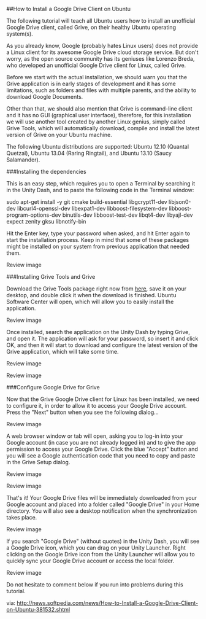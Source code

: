 ##How to Install a Google Drive Client on Ubuntu

The following tutorial will teach all Ubuntu users how to install an unofficial Google Drive client, called Grive, on their healthy Ubuntu operating system(s). 

As you already know, Google (probably hates Linux users) does not provide a Linux client for its awesome Google Drive cloud storage service. But don't worry, as the open source community has its geniuses like Lorenzo Breda, who developed an unofficial Google Drive client for Linux, called Grive.

Before we start with the actual installation, we should warn you that the Grive application is in early stages of development and it has some limitations, such as folders and files with multiple parents, and the ability to download Google Documents.

Other than that, we should also mention that Grive is command-line client and it has no GUI (graphical user interface), therefore, for this installation we will use another tool created by another Linux genius, simply called Grive Tools, which will automatically download, compile and install the latest version of Grive on your Ubuntu machine.

The following Ubuntu distributions are supported: Ubuntu 12.10 (Quantal Quetzal), Ubuntu 13.04 (Raring Ringtail), and Ubuntu 13.10 (Saucy Salamander). 

###Installing the dependencies

This is an easy step, which requires you to open a Terminal by searching it in the Unity Dash, and to paste the following code in the Terminal window:

sudo apt-get install -y git cmake build-essential libgcrypt11-dev libjson0-dev libcurl4-openssl-dev libexpat1-dev libboost-filesystem-dev libboost-program-options-dev binutils-dev libboost-test-dev libqt4-dev libyajl-dev expect zenity gksu libnotify-bin

Hit the Enter key, type your password when asked, and hit Enter again to start the installation process. Keep in mind that some of these packages might be installed on your system from previous application that needed them.

Review image

###Installing Grive Tools and Grive

Download the Grive Tools package right now from [here](http://linux.softpedia.com/get/Utilities/Grive-Tools-102298.shtml), save it on your desktop, and double click it when the download is finished. Ubuntu Software Center will open, which will allow you to easily install the application.

Review image

Once installed, search the application on the Unity Dash by typing Grive, and open it. The application will ask for your password, so insert it and click OK, and then it will start to download and configure the latest version of the Grive application, which will take some time.

Review image

Review image

###Configure Google Drive for Grive

Now that the Grive Google Drive client for Linux has been installed, we need to configure it, in order to allow it to access your Google Drive account. Press the "Next" button when you see the following dialog...

Review image

A web browser window or tab will open, asking you to log-in into your Google account (in case you are not already logged in) and to give the app permission to access your Google Drive. Click the blue "Accept" button and you will see a Google authentication code that you need to copy and paste in the Grive Setup dialog.

Review image

Review image

That's it! Your Google Drive files will be immediately downloaded from your Google account and placed into a folder called "Google Drive" in your Home directory. You will also see a desktop notification when the synchronization takes place.

Review image

If you search "Google Drive" (without quotes) in the Unity Dash, you will see a Google Drive icon, which you can drag on your Unity Launcher. Right clicking on the Google Drive icon from the Unity Launcher will allow you to quickly sync your Google Drive account or access the local folder.

Review image

Do not hesitate to comment below if you run into problems during this tutorial.

via: http://news.softpedia.com/news/How-to-Install-a-Google-Drive-Client-on-Ubuntu-381532.shtml